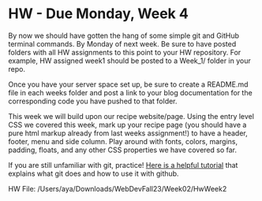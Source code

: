 # HW - Due Monday, Week 4

By now we should have gotten the hang of some simple git and GitHub terminal commands. By Monday of next week. Be sure to have posted folders with all HW assignments to this point to your HW repository. For example, HW assigned week1 should be posted to a Week_1/ folder in your repo.

Once you have your server space set up, be sure to create a README.md file in each weeks folder and post a link to your blog documentation for the corresponding code you have pushed to that folder.

This week we will build upon our recipe website/page. Using the entry level CSS we covered this week, mark up your recipe page (you should have a pure html markup already from last weeks assignment!) to have a header, footer, menu and side column. Play around with fonts, colors, margins, padding, floats, and any other CSS properties we have covered so far.

If you are still unfamiliar with git, practice! [Here is a helpful tutorial](http://rogerdudler.github.io/git-guide/) that explains what git does and how to use it with github.

HW File: /Users/aya/Downloads/WebDevFall23/Week02/HwWeek2